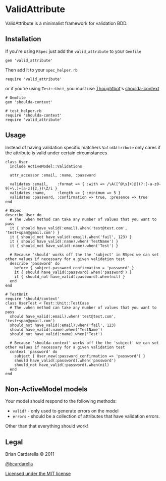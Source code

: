# ValidAttribute #

ValidAttribute is a minimalist framework for validation BDD.

## Installation ##

If you're using `RSpec` just add the `valid_attribute` to your `Gemfile`

    gem 'valid_attribute'

Then add it to your `spec_helper.rb`

    require 'valid_attribute'

or if you're using `Test::Unit`, you must use [Thoughtbot](http://thoughtbot.com)'s [shoulda-context](https://github.com/thoughtbot/shoulda-context)

    # Gemfile
    gem 'shoulda-context'

    # test_helper.rb
    require 'shoulda-context'
    require 'valid_attribute'

## Usage ##

Instead of having validation specific matchers `ValidAttribute` only cares if the attribute is valid under certain circumstances

    class User
      include ActiveModel::Validations

      attr_accessor :email, :name, :password

      validates :email,    :format => { :with => /\A([^@\s]+)@((?:[-a-z0-9]+\.)+[a-z]{2,})\Z/i }
      validates :name,     :length => { :minimum => 5 }
      validates :password, :confirmation => true, :presence => true
    end

    # RSpec
    describe User do
      # The .when method can take any number of values that you want to pass
      it { should have_valid(:email).when('test@test.com', 'test+spam@gmail.com') }
      it { should_not have_valid(:email).when('fail', 123) }
      it { should have_valid(:name).when('TestName') }
      it { should_not have_valid(:name).when('Test') }

      # Because 'should' works off the the 'subject' in RSpec we can set other values if necessary for a given validation test
      describe 'password' do
        before { subject.password_confirmation = 'password' }
        it { should have_valid(:password).when('password') }
        it { should_not have_valid(:password).when(nil) }
      end
    end

    # TestUnit
    require 'should/context'
    class UserTest < Test::Unit::TestCase
      # The .when method can take any number of values that you want to pass
      should have_valid(:email).when('test@test.com', 'test+spam@gmail.com')
      should_not have_valid(:email).when('fail', 123)
      should have_valid(:name).when('TestName')
      should_not have_valid(:name).when('Test')

      # Because 'shoulda-context' works off the the 'subject' we can set other values if necessary for a given validation test
      context 'password' do
        subject { User.new(:password_confirmation => 'password') }
        should have_valid(:password).when('password')
        should_not have_valid(:password).when(nil)
      end
    end

## Non-ActiveModel models ##

Your model should respond to the following methods:

* `valid?` - only used to generate errors on the model
* `errors` - should be a collection of attributes that have validation errors.

Other than that everything should work!

## Legal ##

Brian Cardarella &copy; 2011

[@bcardarella](http://twitter.com/bcardarella)

[Licensed under the MIT license](http://www.opensource.org/licenses/mit-license.php)
